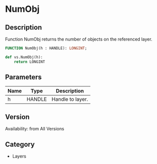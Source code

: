 # NumObj

## Description
Function NumObj returns the number of objects on the referenced layer.

```pascal
FUNCTION NumObj(h : HANDLE): LONGINT;
```

```python
def vs.NumObj(h):
    return LONGINT
```

## Parameters
|Name|Type|Description|
|---|---|---|
|h|HANDLE|Handle to layer.|

## Version
Availability: from All Versions

## Category
* Layers


